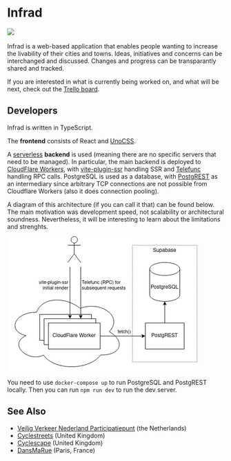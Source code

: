 # Infrad

![](./dist/client/logo.svg)

Infrad is a web-based application that enables people wanting to increase the livability of their cities and towns. Ideas, initiatives and concerns can be interchanged and discussed. Changes and progress can be transparantly shared and tracked.

If you are interested in what is currently being worked on, and what will be next, check out the [Trello board](https://trello.com/b/eNd1jl6u/infrad).

## Developers

Infrad is written in TypeScript.

The **frontend** consists of React and [UnoCSS](https://github.com/unocss/unocss).

A [serverless](https://en.wikipedia.org/wiki/Serverless_computing) **backend** is used (meaning there are no specific servers that need to be managed). In particular, the main backend is deployed to [CloudFlare Workers](https://workers.cloudflare.com/), with [vite-plugin-ssr](https://vite-plugin-ssr.com/) handling SSR and [Telefunc](https://telefunc.com/) handling RPC calls. PostgreSQL is used as a database, with [PostgREST](https://postgrest.org/en/stable/) as an intermediary since arbitrary TCP connections are not possible from Cloudflare Workers (also it does connection pooling).

A diagram of this architecture (if you can call it that) can be found below. The main motivation was development speed, not scalability or architectural soundness. Nevertheless, it will be interesting to learn about the limitations and strenghts. 

![](./docs/architecture.png)

You need to use `docker-compose up` to run PostgreSQL and PostgREST locally. Then you can run `npm run dev` to run the dev server.

## See Also

- [Veilig Verkeer Nederland Participatiepunt](https://participatiepunt.vvn.nl/) (the Netherlands)
- [Cyclestreets](https://www.cyclestreets.net/photomap/) (United Kingdom)
- [Cyclescape](https://www.cyclescape.org/) (United Kingdom)
- [DansMaRue](https://play.google.com/store/apps/details?id=fr.paris.android.signalement&hl=en&gl=US) (Paris, France)